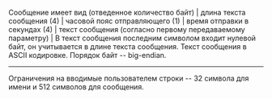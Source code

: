 Сообщение имеет вид (отведенное количество байт)
| длина текста сообщения (4) | часовой пояс отправляющего (1) | время отправки в секундах (4) | текст сообщения (согласно первому передаваемому параметру) |
В текст сообщения последним символом входит нулевой байт, он учитывается в длине текста сообщения.
Текст сообщения в ASCII кодировке.
Порядок байт -- big-endian.

--------------------
Ограничения на вводимые пользователем строки -- 32 символа для имени и 512 символов для сообщения.